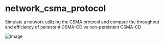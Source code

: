 # network_csma_protocol
Simulate a network utilizing the CSMA protocol and compare the throughput and efficiency of persistent CSMA-CD vs non-persistent CSMA-CD

![Image](/blob/master/2.png?raw=true)
